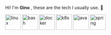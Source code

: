 
Hi! I'm <strong>Gino</strong> , these are the tech I usually use. 👋
<div styles="display:flex;">
  <img src="https://skillicons.dev/icons?i=linux" alt="linux" width="50" height="50" title="linux"/>
  <img src="https://skillicons.dev/icons?i=bash" alt="bash" width="50" height="50" title="bash"/>
  <img src="https://skillicons.dev/icons?i=docker" alt="docker" width="50" height="50" title="docker"/>
  <img src="https://skillicons.dev/icons?i=k8s" alt="k8s" width="50" height="50" title="k8s"/>
  <img src="https://skillicons.dev/icons?i=java" alt="java" width="50" height="50" title="Java"/>
  <img src="https://skillicons.dev/icons?i=spring" alt="spring" width="50" height="50" title="Spring"/> 
</div>



